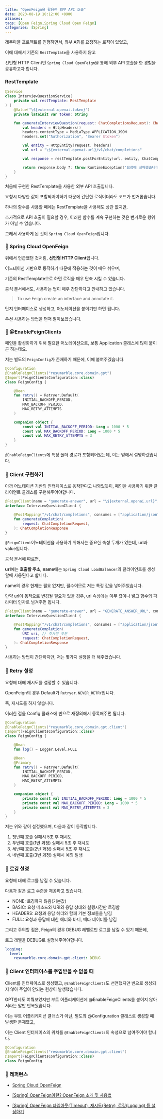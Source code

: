 ```yaml
---
title: "OpenFeign을 활용한 외부 API 호출"
date: 2023-08-19 10:12:00 +0900
aliases: 
tags: [Open Feign,Spring Cloud Open Feign]
categories: [Spring]
---
```


레주마블 프로젝트를 진행하면서, 외부 API를 요청하는 로직이 있었고,

이에 대해서 기존의 `RestTemplate`을 사용하지 않고 

선언형 HTTP Client인 `Spring Cloud OpenFeign`을 통해 외부 API 호출을 한 경험을 공유하고자 합니다.

### RestTemplate

```kotlin
@Service
class InterviewQuestionService(
    private val restTemplate: RestTemplate
) {
    @Value("\${external.openai.token}")
    private lateinit var token: String

    fun generateInterviewQuestion(request: ChatCompletionsRequest): ChatCompletionsMessageResponse {
        val headers = HttpHeaders()
        headers.contentType = MediaType.APPLICATION_JSON
        headers.set("Authorization", "Bearer $token")

        val entity = HttpEntity(request, headers)
        val url = "\${external.openai.url}/v1/chat/completions"

        val response = restTemplate.postForEntity(url, entity, ChatCompletionsMessageResponse::class.java)

        return response.body ?: throw RuntimeException("요청에 실패했습니다.")
    }
}
```

처음에 구현한 RestTemplate을 사용한 외부 API 호출입니다.

요청시 다양한 값이 포함되어야하기 때문에 간단한 로직이더라도 코드가 번거롭습니다.

하나의 함수를 사용할 때에는 RestTemplate을 사용해도 상관 없지만,

추가적으로 API 호출이 필요할 경우, 이러한 함수를 계속 구현하는 것은 번거로운 행위가 아닐 수 없습니다.

그래서 사용하게 된 것이 `Spring Cloud OpenFeign`입니다.


### 📌 **Spring Cloud OpenFeign**

위에서 언급했던 것처럼, **선언형 HTTP Client**입니다.

어노테이션 기반으로 동작하기 때문에 적용하는 것이 매우 쉬우며,

기존의 RestTemplate으로 하던 로직을 매우 단축 시킬 수 있습니다.

공식 문서에서도, 사용하는 법이 매우 간단하다고 안내하고 있습니다.

> To use Feign create an interface and annotate it.

단지 인터페이스로 생성하고, 어노테이션을 붙이기만 하면 됩니다.

우선 사용하는 방법을 먼저 알아보겠습니다.

### 📌 **@EnableFeignClients**

페인을 활성화하기 위해 필요한 어노테이션으로, 보통 Application 클래스에 많이 붙이곤 하는데요.

저는 별도의 `FeignConfig`가 존재하기 때문에, 이에 붙여주겠습니다.

```kotlin
@Configuration
@EnableFeignClients("resumarble.core.domain.gpt")
@Import(FeignClientsConfiguration::class)
class FeignConfig {

    @Bean
    fun retry() = Retryer.Default(
        INITIAL_BACKOFF_PERIOD,
        MAX_BACKOFF_PERIOD,
        MAX_RETRY_ATTEMPTS
    )

    companion object {
        const val INITIAL_BACKOFF_PERIOD: Long = 1000 * 5
        const val MAX_BACKOFF_PERIOD: Long = 1000 * 5
        const val MAX_RETRY_ATTEMPTS = 3
    }
}
```

`@EnableFeignClients`에 특정 폴더 경로가 포함되어있는데, 이는 밑에서 설명하겠습니다.

### 📌 **Client 구현하기**

아까 어노테이션 기반의 인터페이스로 동작한다고 나와있듯이, 페인을 사용하기 위한 클라이언트 클래스를 구현해주어야합니다.

```kotlin
@FeignClient(name = "generate-answer", url = "\${external.openai.url}", configuration = [FeignConfig::class])
interface InterviewQuestionClient {

    @PostMapping("/v1/chat/completions", consumes = ["application/json"])
    fun generateCompletion(
        request: ChatCompletionRequest,
    ): ChatCompletionResponse
}
```

`@FeignClient`어노테이션을 사용하기 위해서는 중요한 속성 두개가 있는데, url과 value입니다.

공식 문서에 따르면,

**url**에는 **호출할 주소**, **name**에는 `Spring Cloud LoadBalancer`의 클라이언트를 생성할때 사용된다고 합니다.

name의 경우 현재는 필요 없지만, 필수이므로 저는 특정 값을 넣어주었습니다.

만약 url이 동적으로 변경될 필요가 있을 경우, url 속성에는 아무 값이나 넣고 함수의 파라미터 인자로 넘겨주면 됩니다.

```kotlin
@FeignClient(name = "generate-answer", url = "GENERATE_ANSWER_URL", configuration = [FeignConfig::class])
interface InterviewQuestionClient {

    @PostMapping("/v1/chat/completions", consumes = ["application/json"])
    fun generateCompletion(
    	URI uri, // 추가한 부분
        request: ChatCompletionRequest,
    ): ChatCompletionResponse
}
```

사용하는 방법이 간단하지만, 저는 몇가지 설정을 더 해주었습니다.

### 📌 **Retry 설정**

요청에 대해 재시도를 설정할 수 있습니다.

OpenFeign의 경우 Default가 `Retryer.NEVER_RETRY`입니다.

즉, 재시도를 하지 않습니다.

이러한 점을 Config 클래스에 빈으로 재정의해서 등록해주면 됩니다.

```kotlin
@Configuration
@EnableFeignClients("resumarble.core.domain.gpt.client")
@Import(FeignClientsConfiguration::class)
class FeignConfig {

    @Bean
    fun log() = Logger.Level.FULL

    @Bean
    @Primary
    fun retry() = Retryer.Default(
        INITIAL_BACKOFF_PERIOD,
        MAX_BACKOFF_PERIOD,
        MAX_RETRY_ATTEMPTS
    )

    companion object {
        private const val INITIAL_BACKOFF_PERIOD: Long = 1000 * 5
        private const val MAX_BACKOFF_PERIOD: Long = 1000 * 5
        private const val MAX_RETRY_ATTEMPTS = 3
    }
}
```
저는 위와 같이 설정했으며, 다음과 같이 동작합니다.

1. 첫번째 호출 실패시 5초 후 재시도
2. 두번째 호출(1번 과정) 실패시 5초 후 재시도
3. 세번째 호출(2번 과정) 실패시 5초 후 재시도
4. 네번째 호출(3번 과정) 실패시 예외 발생

### 📌 **로깅 설정**

요청에 대해 로그를 남길 수 있습니다.

다음과 같은 로그 수준을 제공하고 있습니다.

- NONE: 로깅하지 않음(기본값)
- BASIC: 요청 메소드와 URI와 응답 상태와 실행시간만 로깅함
- HEADERS: 요청과 응답 헤더와 함께 기본 정보들을 남김
- FULL: 요청과 응답에 대한 헤더와 바디, 메타 데이터를 남김

그리고 주의할 점은, Feign의 경우 DEBUG 레벨로만 로그를 남길 수 있기 때문에,

로그 레벨을 DEBUG로 설정해주어야합니다.

```yaml
logging:
  level:
    resumarble.core.domain.gpt.client: DEBUG
```

### 📌 **Client 인터페이스를 주입받을 수 없을 때**


Client를 인터페이스로 생성했고, `@EnableFeignClients`도 선언했지만 빈으로 생성되지 않아 주입이 안되는 현상이 발생했습니다.

GPT한테도 여쭤보았지만 부트 어플리케이션에 @EnableFeignClients를 붙이지 않아서라는 말만 반복됬습니다.

이는 부트 어플리케이션 클래스가 아닌, 별도의 @Configuration 클래스로 생성할 때 발생한 문제였고,

이는 Client 인터페이스의 위치를 `@EnableFeignClients`의 속성으로 넘여주어야 합니다.

```kotlin
@Configuration
@EnableFeignClients("resumarble.core.domain.gpt.client")
@Import(FeignClientsConfiguration::class)
class FeignConfig
```

### 📌 **레퍼런스**

- [Spring Cloud OpenFeign](https://docs.spring.io/spring-cloud-openfeign/docs/current/reference/html/)

- [[Spring] OpenFeign이란? OpenFeign 소개 및 사용법](https://mangkyu.tistory.com/278)

- [[Spring] OpenFeign 타임아웃(Timeout), 재시도(Retry), 로깅(Logging) 등 설정하기](https://mangkyu.tistory.com/279)